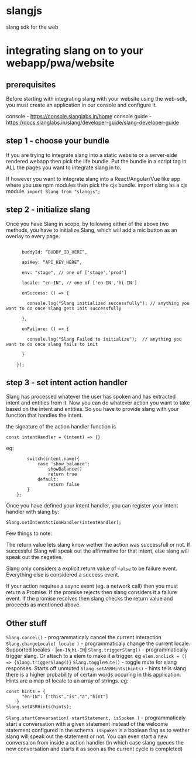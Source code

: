 # slangjs
slang sdk for the web

# integrating slang on to your webapp/pwa/website

## prerequisites

Before starting with integrating slang with your website using the web-sdk, you must create an application in our console and configure it.

console - https://console.slanglabs.in/home
console guide - https://docs.slanglabs.in/slang/developer-guide/slang-developer-guide

## step 1 - choose your bundle

If you are trying to integrate slang into a static website or a server-side rendered webapp then pick the iife bundle.
Put the bundle in a script tag in ALL the pages you want to integrate slang in to.

If however you want to integrate slang into a React/Angular/Vue like app where you use npm modules then pick the cjs bundle.
import slang as a cjs module.
`import Slang from "slangjs";`

## step 2 - initialize slang

Once you have Slang in scope, by following either of the above two methods, you have to initialize Slang, which will add a mic button as an overlay to every page.

```Slang.initialize({

      buddyId: “BUDDY_ID_HERE”,

      apiKey: “API_KEY_HERE”,

      env: "stage", // one of ['stage','prod']

      locale: "en-IN", // one of ['en-IN','hi-IN']

      onSuccess: () => {

        console.log("Slang initialized successfully"); // anything you want to do once slang gets init successfully

      },

      onFailure: () => {

        console.log("Slang Failed to initialize");  // anything you want to do once slang fails to init

      }

    });
```

## step 3 - set intent action handler

Slang has processed whatever the user has spoken and has extracted intent and entities from it.
Now you can do whatever action you want to take based on the intent and entities.
So you have to provide slang with your function that handles the intent.

the signature of the action handler function is

`const intentHandler = (intent) => {}`

eg:

```const intentHandler = (intent) => {
        switch(intent.name){
            case 'show_balance':
                showBalance()
                return true
            default:
                return false
        }
    };
```

Once you have defined your intent handler, you can register your intent handler with slang by:

```
Slang.setIntentActionHandler(intentHandler);
```

Few things to note:

The return value lets slang know wether the action was successfull or not.
If successful Slang will speak out the affirmative for that intent, else slang will speak out the negetive.

Slang only considers a explicit return value of `false` to be failure event. Everything else is considered a success event.

If your action requires a async event (eg. a network call) then you must return a Promise.
If the promise rejects then slang considers it a failure event.
If the promise resolves then slang checks the return value and proceeds as mentioned above.

## Other stuff

`Slang.cancel()` - programmaticaly cancel the current interaction
`Slang.changeLocale( locale )` - programmaticaly change the current locale. Supported locales - [`en-IN`,`hi-IN`]
`Slang.triggerSlang()` - programmatically trigger slang. Or attach to a elem to make it a trigger. eg `elem.onclick = () => {Slang.triggerSlang()}`
`Slang.toggleMute()` - toggle mute for slang responses. Starts off unmuted
`Slang.setASRHints(hints)` - hints tells slang there is a higher probability of certain words occuring in this application.
Hints are a map of locale to an array of strings. eg:

```
const hints = {
      "en-IN": ["this","is","a","hint"]
    }
Slang.setASRHints(hints);
```

`Slang.startConversation( startStatement, isSpoken )` - programmaticaly start a conversation with a given statement instead of the welcome statement configured in the schema. `isSpoken` is a boolean flag as to wether slang will speak out the statement or not.
You can even start a new conversaion from inside a action handler (in which case slang queues the new conversation and starts it as soon as the current cycle is completed)

